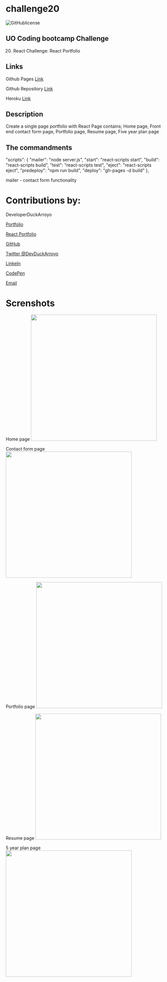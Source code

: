 # challenge20

![GitHublicense](https://img.shields.io/npm/l/express?style=for-the-badge)

## UO Coding bootcamp Challenge

20. React Challenge: React Portfolio

## Links

Github Pages [Link](https://duckarroyo.github.io/challenge20/)

Github Repository [Link](https://github.com/DuckArroyo/challenge20)

Heroku [Link](https://ancient-fortress-10930.herokuapp.com/ )
## Description

Create a single page portfolio with React
Page contains; Home page, Front end contact form page, Portfolio page, Resume page, Five year plan page

## The commandments

"scripts": {
"mailer": "node server.js",
"start": "react-scripts start",
"build": "react-scripts build",
"test": "react-scripts test",
"eject": "react-scripts eject",
"predeploy": "npm run build",
"deploy": "gh-pages -d build"
},

mailer - contact form functionality

# Contributions by:

DeveloperDuckArroyo

[Portfolio](https://duckarroyo.github.io/challenge2)

[React Portfolio](http://DuckArroyo.github.io/challenge20)

[GitHub](https://github.com/DuckArroyo)

[Twitter @DevDuckArroyo](https://twitter.com/DevDuckArroyo)

[LinkeIn](https://www.linkedin.com/in/duckarroyo)

[CodePen](https://codepen.io/DeveloperDuckArroyo)

[Email](mailto:DeveloperDuckArroyo@gmail.com)

# Screnshots

Home page
<img src="./src/assets/home.png" style="width: 400px">

Contact form page
<img src="./src/assets/contact.png" style="width: 400px">

Portfolio page
<img src="./src/assets/portfolio.png" style="width: 400px">

Resume page
<img src="./src/assets/resume.png" style="width: 400px">

5 year plan page
<img src="./src/assets/five.png" style="width: 400px">
